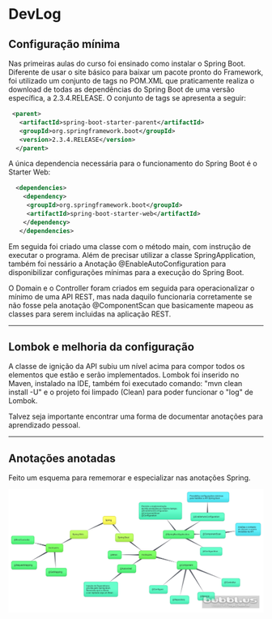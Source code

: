 
# DevLog

## Configuração mínima

Nas primeiras aulas do curso foi ensinado como instalar o Spring Boot.
Diferente de usar o site básico para baixar um pacote pronto do Framework,
foi utilizado um conjunto de tags no POM.XML que praticamente realiza o download
de todas as dependências do Spring Boot de uma versão específica, a 2.3.4.RELEASE.
O conjunto de tags se apresenta a seguir:

```XML
 <parent>
   <artifactId>spring-boot-starter-parent</artifactId>
   <groupId>org.springframework.boot</groupId>
   <version>2.3.4.RELEASE</version>
  </parent>
```

 A única dependencia necessária para o funcionamento do Spring Boot é o Starter Web:

```XML
  <dependencies>
    <dependency>
     <groupId>org.springframework.boot</groupId>
     <artifactId>spring-boot-starter-web</artifactId>
    </dependency>
   </dependencies>
```

Em seguida foi criado uma classe com o método main, com instrução de executar o programa.
Além de precisar utilizar a classe SpringApplication, também foi nessário a Anotação
@EnableAutoConfiguration para disponibilizar configurações mínimas para a execução do
Spring Boot.

O Domain e o Controller foram criados em seguida para operacionalizar o mínimo de uma
API REST, mas nada daquilo funcionaria corretamente se não fosse pela anotação @ComponentScan
que basicamente mapeou as classes para serem incluidas na aplicação REST.

-----------

## Lombok e melhoria da configuração

A classe de ignição da API subiu um nível acima para compor todos os elementos que estão e serão implementados. Lombok foi inserido no Maven, instalado na IDE, também foi executado comando: "mvn clean install -U" e o projeto foi limpado (Clean) para poder funcionar o "log" de Lombok.

Talvez seja importante encontrar uma forma de documentar anotações para aprendizado pessoal.

-----------

## Anotações anotadas

Feito um esquema para rememorar e especializar nas anotações Spring.

![Anotações Spring](./Spring.jpg)
